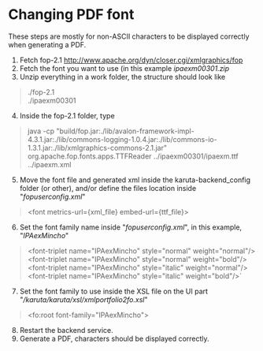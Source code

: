 # Changing PDF font

These steps are mostly for non-ASCII characters to be displayed correctly when generating a PDF.

1. Fetch fop-2.1 http://www.apache.org/dyn/closer.cgi/xmlgraphics/fop
2. Fetch the font you want to use (in this example _ipaexm00301.zip_
3. Unzip everything in a work folder, the structure should look like
> ./fop-2.1</br>
> ./ipaexm00301

4. Inside the fop-2.1 folder, type
> java -cp "build/fop.jar:./lib/avalon-framework-impl-4.3.1.jar:./lib/commons-logging-1.0.4.jar:./lib/commons-io-1.3.1.jar:./lib/xmlgraphics-commons-2.1.jar" org.apache.fop.fonts.apps.TTFReader ../ipaexm00301/ipaexm.ttf ../ipaexm.xml

5. Move the font file and generated xml inside the karuta-backend\_config folder (or other), and/or define the files location inside "_fopuserconfig.xml_"
> \<font metrics-url={xml\_file} embed-url={ttf\_file}>

6. Set the font family name inside "_fopuserconfig.xml_", in this example, "_IPAexMincho_"
> \<font-triplet name="IPAexMincho" style="normal" weight="normal"/></br>
> \<font-triplet name="IPAexMincho" style="normal" weight="bold"/></br>
> \<font-triplet name="IPAexMincho" style="italic" weight="normal"/></br>
> \<font-triplet name="IPAexMincho" style="italic" weight="bold"/>`

7. Set the font family to use inside the XSL file on the UI part "_/karuta/karuta/xsl/xmlportfolio2fo.xsl_"
> \<fo:root font-family="IPAexMincho">

8. Restart the backend service.
9. Generate a PDF, characters should be displayed correctly.